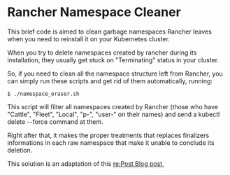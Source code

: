 # Rancher Namespace Cleaner


This brief code is aimed to clean garbage namespaces Rancher leaves when you need to reinstall it on your Kubernetes cluster.

When you try to delete namespaces created by rancher during its installation, they usually get stuck on "Terminating" status in your cluster.

So, if you need to clean all the namespace structure left from Rancher, you can simply run these scripts and get rid of them automatically, running:

    $ ./namespace_eraser.sh

This script will filter all namespaces created by Rancher (those who have "Cattle", "Fleet", "Local", "p-", "user-" on their names) and send a kubectl delete --force command at them.

Right after that, it makes the proper treatments that replaces finalizers informations in each raw namespace that make it unable to conclude its deletion.

This solution is an adaptation of this [re:Post Blog post](https://repost.aws/knowledge-center/eks-terminated-namespaces),